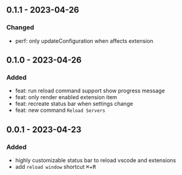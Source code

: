 <!-- https://keepachangelog.com/en/1.0.0/ -->

## 0.1.1 - 2023-04-26

### Changed

- perf: only updateConfiguration when affects extension

## 0.1.0 - 2023-04-26

### Added

- feat: run reload command support show progress message
- feat: only render enabled extension item
- feat: recreate status bar when settings change
- feat: new command `Reload Servers`

## 0.0.1 - 2023-04-23

### Added

- highly customizable status bar to reload vscode and extensions
- add `reload window` shortcut <kbd>⌘</kbd>+<kbd>R</kbd>
